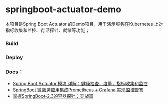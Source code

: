 
# springboot-actuator-demo

本项目是Spring Boot Actuator 的Demo项目，用于演示服务在Kubernetes 上对指标收集和监控、存活探针、就绪等功能；

### Build

### Deploy

### Docs：
- [Spring Boot Actuator 模块 详解：健康检查，度量，指标收集和监控](https://segmentfault.com/a/1190000021611510)
- [SpringBoot 微服务应用集成Prometheus + Grafana 实现监控告警](https://segmentfault.com/a/1190000021639286)
- [掌握SpringBoot-2.3的容器探针：实战篇 ](https://www.cnblogs.com/bolingcavalry/p/13689063.html)
